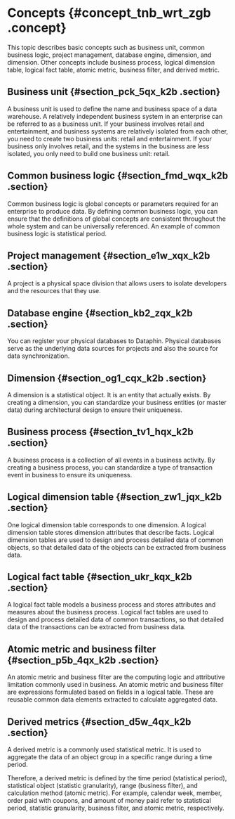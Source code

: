 # Concepts {#concept_tnb_wrt_zgb .concept}

This topic describes basic concepts such as business unit, common business logic, project management, database engine, dimension, and dimension. Other concepts include business process, logical dimension table, logical fact table, atomic metric, business filter, and derived metric.

## Business unit {#section_pck_5qx_k2b .section}

A business unit is used to define the name and business space of a data warehouse. A relatively independent business system in an enterprise can be referred to as a business unit. If your business involves retail and entertainment, and business systems are relatively isolated from each other, you need to create two business units: retail and entertainment. If your business only involves retail, and the systems in the business are less isolated, you only need to build one business unit: retail.

## Common business logic {#section_fmd_wqx_k2b .section}

Common business logic is global concepts or parameters required for an enterprise to produce data. By defining common business logic, you can ensure that the definitions of global concepts are consistent throughout the whole system and can be universally referenced. An example of common business logic is statistical period.

## Project management {#section_e1w_xqx_k2b .section}

A project is a physical space division that allows users to isolate developers and the resources that they use.

## Database engine {#section_kb2_zqx_k2b .section}

You can register your physical databases to Dataphin. Physical databases serve as the underlying data sources for projects and also the source for data synchronization.

## Dimension {#section_og1_cqx_k2b .section}

A dimension is a statistical object. It is an entity that actually exists. By creating a dimension, you can standardize your business entities \(or master data\) during architectural design to ensure their uniqueness.

## Business process {#section_tv1_hqx_k2b .section}

A business process is a collection of all events in a business activity. By creating a business process, you can standardize a type of transaction event in business to ensure its uniqueness.

## Logical dimension table {#section_zw1_jqx_k2b .section}

One logical dimension table corresponds to one dimension. A logical dimension table stores dimension attributes that describe facts. Logical dimension tables are used to design and process detailed data of common objects, so that detailed data of the objects can be extracted from business data.

## Logical fact table {#section_ukr_kqx_k2b .section}

A logical fact table models a business process and stores attributes and measures about the business process. Logical fact tables are used to design and process detailed data of common transactions, so that detailed data of the transactions can be extracted from business data.

## Atomic metric and business filter {#section_p5b_4qx_k2b .section}

An atomic metric and business filter are the computing logic and attributive limitation commonly used in business. An atomic metric and business filter are expressions formulated based on fields in a logical table. These are reusable common data elements extracted to calculate aggregated data.

## Derived metrics {#section_d5w_4qx_k2b .section}

A derived metric is a commonly used statistical metric. It is used to aggregate the data of an object group in a specific range during a time period.

Therefore, a derived metric is defined by the time period \(statistical period\), statistical object \(statistic granularity\), range \(business filter\), and calculation method \(atomic metric\). For example, calendar week, member, order paid with coupons, and amount of money paid refer to statistical period, statistic granularity, business filter, and atomic metric, respectively.

